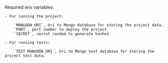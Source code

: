 Required env variables:

    - For running the project:

        `MONGODB_URI`, Uri to Mongo database for storing the project data. 
        `PORT`, port number to deploy the project
        `SECRET`, secret random to generate hashes

    - For running tests: 

        `TEST_MONGODB_URI`, Uri to Mongo test database for storing the project test data.
